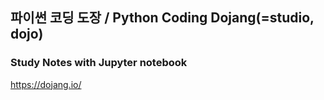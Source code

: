 ## 파이썬 코딩 도장 / Python Coding Dojang(=studio, dojo)

### Study Notes with Jupyter notebook

https://dojang.io/
